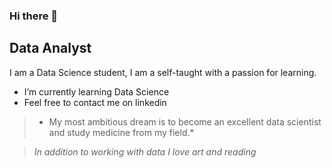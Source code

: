 ### Hi there 👋

<!--
**DamonReyes/DamonReyes** is a ✨ _special_ ✨ repository because its `README.md` (this file) appears on your GitHub profile..-->
## Data Analyst

I am a Data Science student, I am a self-taught with a passion for learning.

* I’m currently learning Data Science
* Feel free to contact me on linkedin

> * My most ambitious dream is to become an excellent data scientist and study medicine from my field.*

> _In addition to working with data I love art and reading_
